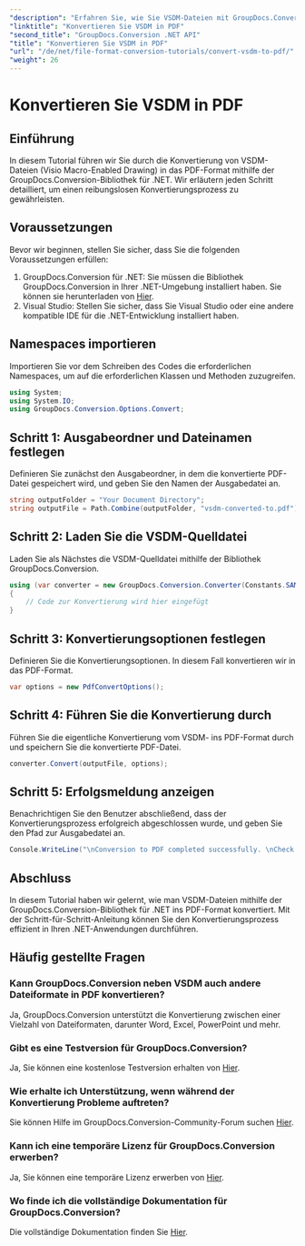 ```yaml
---
"description": "Erfahren Sie, wie Sie VSDM-Dateien mit GroupDocs.Conversion für .NET ins PDF-Format konvertieren. Folgen Sie unserer Schritt-für-Schritt-Anleitung für eine reibungslose Konvertierung."
"linktitle": "Konvertieren Sie VSDM in PDF"
"second_title": "GroupDocs.Conversion .NET API"
"title": "Konvertieren Sie VSDM in PDF"
"url": "/de/net/file-format-conversion-tutorials/convert-vsdm-to-pdf/"
"weight": 26
---
```


# Konvertieren Sie VSDM in PDF

## Einführung
In diesem Tutorial führen wir Sie durch die Konvertierung von VSDM-Dateien (Visio Macro-Enabled Drawing) in das PDF-Format mithilfe der GroupDocs.Conversion-Bibliothek für .NET. Wir erläutern jeden Schritt detailliert, um einen reibungslosen Konvertierungsprozess zu gewährleisten.
## Voraussetzungen
Bevor wir beginnen, stellen Sie sicher, dass Sie die folgenden Voraussetzungen erfüllen:
1. GroupDocs.Conversion für .NET: Sie müssen die Bibliothek GroupDocs.Conversion in Ihrer .NET-Umgebung installiert haben. Sie können sie herunterladen von [Hier](https://releases.groupdocs.com/conversion/net/).
2. Visual Studio: Stellen Sie sicher, dass Sie Visual Studio oder eine andere kompatible IDE für die .NET-Entwicklung installiert haben.

## Namespaces importieren
Importieren Sie vor dem Schreiben des Codes die erforderlichen Namespaces, um auf die erforderlichen Klassen und Methoden zuzugreifen.
```csharp
using System;
using System.IO;
using GroupDocs.Conversion.Options.Convert;
```
## Schritt 1: Ausgabeordner und Dateinamen festlegen
Definieren Sie zunächst den Ausgabeordner, in dem die konvertierte PDF-Datei gespeichert wird, und geben Sie den Namen der Ausgabedatei an.
```csharp
string outputFolder = "Your Document Directory";
string outputFile = Path.Combine(outputFolder, "vsdm-converted-to.pdf");
```
## Schritt 2: Laden Sie die VSDM-Quelldatei
Laden Sie als Nächstes die VSDM-Quelldatei mithilfe der Bibliothek GroupDocs.Conversion.
```csharp
using (var converter = new GroupDocs.Conversion.Converter(Constants.SAMPLE_VSDM))
{
    // Code zur Konvertierung wird hier eingefügt
}
```
## Schritt 3: Konvertierungsoptionen festlegen
Definieren Sie die Konvertierungsoptionen. In diesem Fall konvertieren wir in das PDF-Format.
```csharp
var options = new PdfConvertOptions();
```
## Schritt 4: Führen Sie die Konvertierung durch
Führen Sie die eigentliche Konvertierung vom VSDM- ins PDF-Format durch und speichern Sie die konvertierte PDF-Datei.
```csharp
converter.Convert(outputFile, options);
```
## Schritt 5: Erfolgsmeldung anzeigen
Benachrichtigen Sie den Benutzer abschließend, dass der Konvertierungsprozess erfolgreich abgeschlossen wurde, und geben Sie den Pfad zur Ausgabedatei an.
```csharp
Console.WriteLine("\nConversion to PDF completed successfully. \nCheck output in {0}", outputFolder);
```

## Abschluss
In diesem Tutorial haben wir gelernt, wie man VSDM-Dateien mithilfe der GroupDocs.Conversion-Bibliothek für .NET ins PDF-Format konvertiert. Mit der Schritt-für-Schritt-Anleitung können Sie den Konvertierungsprozess effizient in Ihren .NET-Anwendungen durchführen.
## Häufig gestellte Fragen
### Kann GroupDocs.Conversion neben VSDM auch andere Dateiformate in PDF konvertieren?
Ja, GroupDocs.Conversion unterstützt die Konvertierung zwischen einer Vielzahl von Dateiformaten, darunter Word, Excel, PowerPoint und mehr.
### Gibt es eine Testversion für GroupDocs.Conversion?
Ja, Sie können eine kostenlose Testversion erhalten von [Hier](https://releases.groupdocs.com/).
### Wie erhalte ich Unterstützung, wenn während der Konvertierung Probleme auftreten?
Sie können Hilfe im GroupDocs.Conversion-Community-Forum suchen [Hier](https://forum.groupdocs.com/c/conversion/11).
### Kann ich eine temporäre Lizenz für GroupDocs.Conversion erwerben?
Ja, Sie können eine temporäre Lizenz erwerben von [Hier](https://purchase.groupdocs.com/temporary-license/).
### Wo finde ich die vollständige Dokumentation für GroupDocs.Conversion?
Die vollständige Dokumentation finden Sie [Hier](https://tutorials.groupdocs.com/conversion/net/).